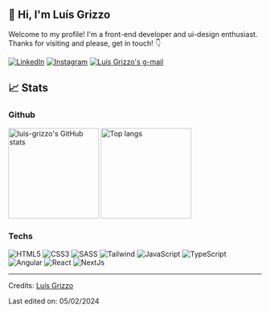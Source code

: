 ## :wave: Hi, I'm Luís Grizzo

Welcome to my profile! I'm a front-end developer and ui-design enthusiast. </br>
Thanks for visiting and please, get in touch! :point_down:

[![LinkedIn](https://img.shields.io/badge/LinkedIn-0077B5?style=for-the-badge&logo=linkedin&logoColor=white)](https://www.linkedin.com/in/lu%C3%ADs-ot%C3%A1vio-gaido-grizzo-2a957a1b2/)
[![Instagram](https://img.shields.io/badge/Instagram-E4405F?style=for-the-badge&logo=instagram&logoColor=white)](https://www.instagram.com/luis_ozzirg/)
<a href="mailto:luisoggrizzo@gmail.com">
  <img alt="Luís Grizzo's g-mail" src="https://img.shields.io/badge/Gmail-D14836?style=for-the-badge&logo=gmail&logoColor=white">
</a>

## :chart_with_upwards_trend: Stats

### Github

<div>
  <img height="180em" alt="luis-grizzo's GitHub stats" src="https://github-readme-stats.vercel.app/api?username=luis-grizzo&count_private=true&include_all_commits=true&show_icons=true&theme=dark" />
  <img height="180em" alt="Top langs" src="https://github-readme-stats.vercel.app/api/top-langs/?username=luis-grizzo&layout=compact&theme=dark">
</div>

### Techs

![HTML5](https://img.shields.io/badge/HTML5-E34F26?style=for-the-badge&logo=html5&logoColor=white)
![CSS3](https://img.shields.io/badge/CSS3-1572B6?style=for-the-badge&logo=css3&logoColor=white)
![SASS](https://img.shields.io/badge/Sass-CC6699?style=for-the-badge&logo=sass&logoColor=white)
![Tailwind](https://img.shields.io/badge/Tailwind_CSS-38B2AC?style=for-the-badge&logo=tailwind-css&logoColor=white)
![JavaScript](https://img.shields.io/badge/JavaScript-323330?style=for-the-badge&logo=javascript&logoColor=F7DF1E)
![TypeScript](https://img.shields.io/badge/TypeScript-007ACC?style=for-the-badge&logo=typescript&logoColor=white)
![Angular](https://img.shields.io/badge/Angular-DD0031?style=for-the-badge&logo=angular&logoColor=white)
![React](https://img.shields.io/badge/React-20232A?style=for-the-badge&logo=react&logoColor=61DAFB)
![NextJs](https://img.shields.io/badge/next%20js-000000?style=for-the-badge&logo=nextdotjs&logoColor=white)

---

Credits: <a href="https://github.com/luis-grizzo">Luís Grizzo</a>

Last edited on: 05/02/2024

